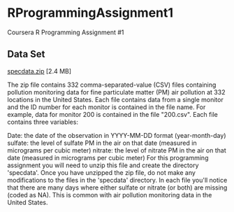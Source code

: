 # RProgrammingAssignment1
Coursera R Programming Assignment #1

## Data Set
<a href="https://eventing.coursera.org/api/redirectStrict/9rNV-tgCqOFMfG-QFKVdjXAOwKflTFKbXl2PmmwtAwzHSAdCYiHeCXnRTe4HnNWaO_yuPFDjZ4WOT-kJ0lzCqw.vezhWUsinY3SRfzpfVuGiA.mi6plnPLGf86eASRPQO_azbfeoIRC2aWNHJhpwRueuDdKaqITh2nPzuG4Lmg4qLfZRUSgBje7j5MYJU_hTB8KYHOg5zRW-3iJUz-NGDLPNGTB224ti-5IzVSF5XC7Gh20AORLUKLE03DaXs_Y_P3IBiRPGh4K0tVXNRM9ohAOaVM0Mnsd3L1JdnHOi6pSKzGAPHqoNq-hzsIrwAAN0sPT5BRVm3HapZBpfI_s2pfdfbzatTOHwwyQFrL-kxmpuW964Wa4ip6NGUZOOBZ-IWutsmDbHZ0a_F3pjRzd5atVI4t7yRqHJsHTf3mM-JtdQKbsb9PyFr6rMVL-L7hZyhqiE5Dz_F5e-NpSCP4S02VPCroDA1m83zEsFiD7x_chAzv">specdata.zip</a> [2.4 MB]

The zip file contains 332 comma-separated-value (CSV) files containing pollution monitoring data for fine particulate matter (PM) air pollution at 332 locations in the United States. Each file contains data from a single monitor and the ID number for each monitor is contained in the file name. For example, data for monitor 200 is contained in the file "200.csv". Each file contains three variables:

Date: the date of the observation in YYYY-MM-DD format (year-month-day)
sulfate: the level of sulfate PM in the air on that date (measured in micrograms per cubic meter)
nitrate: the level of nitrate PM in the air on that date (measured in micrograms per cubic meter)
For this programming assignment you will need to unzip this file and create the directory 'specdata'. Once you have unzipped the zip file, do not make any modifications to the files in the 'specdata' directory. In each file you'll notice that there are many days where either sulfate or nitrate (or both) are missing (coded as NA). This is common with air pollution monitoring data in the United States.
